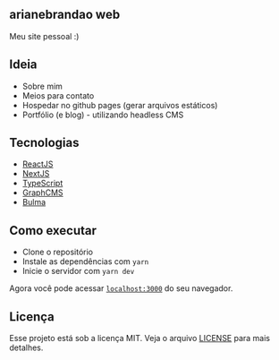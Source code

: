 ## arianebrandao web

Meu site pessoal :)

## Ideia

- Sobre mim
- Meios para contato
- Hospedar no github pages (gerar arquivos estáticos)
- Portfólio (e blog) - utilizando headless CMS


## Tecnologias

- [ReactJS](https://reactjs.org/)
- [NextJS](https://nextjs.org/)
- [TypeScript](https://www.typescriptlang.org)
- [GraphCMS](https://graphcms.com)
- [Bulma](https://bulma.io/)


## Como executar

- Clone o repositório
- Instale as dependências com `yarn`
- Inicie o servidor com `yarn dev`

Agora você pode acessar [`localhost:3000`](http://localhost:3000) do seu navegador.


## Licença

Esse projeto está sob a licença MIT. Veja o arquivo [LICENSE](LICENSE.md) para mais detalhes.
